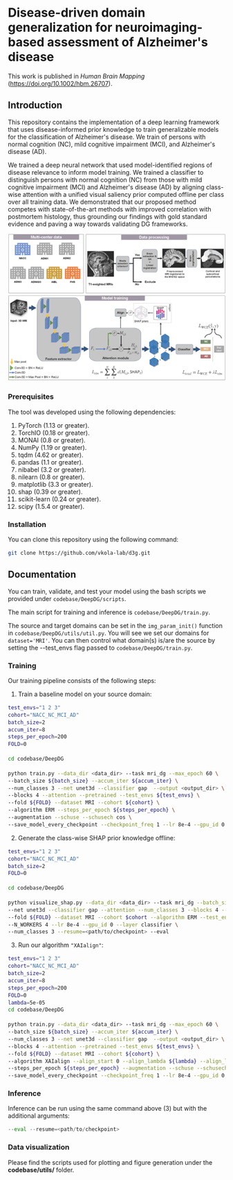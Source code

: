 # Disease-driven domain generalization for neuroimaging-based assessment of Alzheimer's disease

This work is published in _Human Brain Mapping_ (https://doi.org/10.1002/hbm.26707).

## Introduction

This repository contains the implementation of a deep learning framework that uses disease-informed prior knowledge to train generalizable models for the classification of Alzheimer's disease. We train of persons with normal cognition (NC), mild cognitive impairment (MCI), and Alzheimer's disease (AD).

We trained a deep neural network that used model-identified regions of disease relevance to inform model training. We trained a classifier to distinguish persons with normal cognition (NC) from those with mild cognitive impairment (MCI) and Alzheimer's disease (AD) by aligning class-wise attention with a unified visual saliency prior computed offline per class over all training data. We demonstrated that our proposed method competes with state-of-the-art methods with improved correlation with postmortem histology, thus grounding our findings with gold standard evidence and paving a way towards validating DG frameworks.

<img src="FigTable/fig1_framework.png" width="1000" />


### Prerequisites

The tool was developed using the following dependencies:

1. PyTorch (1.13 or greater).
2. TorchIO (0.18 or greater).
3. MONAI (0.8 or greater).
3. NumPy (1.19 or greater).
3. tqdm (4.62 or greater).
4. pandas (1.1 or greater).
4. nibabel (3.2 or greater).
5. nilearn (0.8 or greater).
5. matplotlib (3.3 or greater).
6. shap (0.39 or greater).
7. scikit-learn (0.24 or greater).
8. scipy (1.5.4 or greater).

### Installation
You can clone this repository using the following command:
```bash
git clone https://github.com/vkola-lab/d3g.git
```


## Documentation

You can train, validate, and test your model using the bash scripts we provided under ```codebase/DeepDG/scripts```.

The main script for training and inference is ```codebase/DeepDG/train.py```. 

The source and target domains can be set in the ```img_param_init()``` function in ```codebase/DeepDG/utils/util.py```.
You will see we set our domains for ```dataset='MRI'```. 
You can then control what domain(s) is/are the source by setting the --test_envs flag passed to ```codebase/DeepDG/train.py```.

### Training

Our training pipeline consists of the following steps:

1. Train a baseline model on your source domain:

```bash
test_envs="1 2 3"
cohort="NACC_NC_MCI_AD"
batch_size=2
accum_iter=8
steps_per_epoch=200
FOLD=0

cd codebase/DeepDG

python train.py --data_dir <data_dir> --task mri_dg --max_epoch 60 \
--batch_size ${batch_size} --accum_iter ${accum_iter} \
--num_classes 3 --net unet3d --classifier gap  --output <output_dir> \
--blocks 4 --attention --pretrained --test_envs ${test_envs} \
--fold ${FOLD} --dataset MRI --cohort ${cohort} \
--algorithm ERM --steps_per_epoch ${steps_per_epoch} \
--augmentation --schuse --schusech cos \
--save_model_every_checkpoint --checkpoint_freq 1 --lr 8e-4 --gpu_id 0 --N_WORKERS 3 
```

2. Generate the class-wise SHAP prior knowledge offline:
```bash
test_envs="1 2 3"
cohort="NACC_NC_MCI_AD"
batch_size=2
FOLD=0

cd codebase/DeepDG

python visualize_shap.py --data_dir <data_dir> --task mri_dg --batch_size ${batch_size} \
--net unet3d --classifier gap --attention --num_classes 3 --blocks 4 --attention \
--fold ${FOLD} --dataset MRI --cohort $cohort --algorithm ERM --test_envs ${test_envs} \
--N_WORKERS 4 --lr 8e-4 --gpu_id 0 --layer classifier \
--num_classes 3 --resume=<path/to/checkpoint> --eval
```

3. Run our algorithm ```"XAIalign"```:
```bash
test_envs="1 2 3"
cohort="NACC_NC_MCI_AD"
batch_size=2
accum_iter=8
steps_per_epoch=200
FOLD=0
lambda=5e-05
cd codebase/DeepDG

python train.py --data_dir <data_dir> --task mri_dg --max_epoch 60 \
--batch_size ${batch_size} --accum_iter ${accum_iter} \
--num_classes 3 --net unet3d --classifier gap  --output <output_dir> \
--blocks 4 --attention --pretrained --test_envs ${test_envs} \
--fold ${FOLD} --dataset MRI --cohort ${cohort} \
--algorithm XAIalign --align_start 0 --align_lambda ${lambda} --align_loss l2 \
--steps_per_epoch ${steps_per_epoch} --augmentation --schuse --schusech cos \
--save_model_every_checkpoint --checkpoint_freq 1 --lr 8e-4 --gpu_id 0 --N_WORKERS 3 
```

### Inference
Inference can be run using the same command above (3) but with the additional arguments: 
```python 
--eval --resume=<path/to/checkpoint>
```

### Data visualization

Please find the scripts used for plotting and figure generation under the **codebase/utils/** folder.
